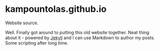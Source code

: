 # kampountolas.github.io

Website source.

Well. Finally got around to putting this old website together. Neat thing about it - powered by [Jekyll](http://jekyllrb.com) and I can use Markdown to author my posts. Some scripting after long time.
